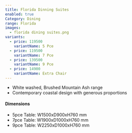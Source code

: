 ```yaml
---
title: Florida Dinning Suites
enabled: true
Category: Dining
range: Florida
images:
  - florida dining suites.png
variants:
  - price: 119500
    variantName: 5 Pce
  - price: 119500
    variantName: 7 Pce
  - price: 139500
    variantName: 9 Pce
  - price: 14900
    variantName: Extra Chair
---
```

* White washed, Brushed Mountain Ash range
* Contemporary coastal design with generous proportions

#### Dimensions

* 5pce Table: W1500xD900xH760 mm
* 7pce Table: W1900xD1000xH760 mm
* 9pce Table: W2250xD1000xH760 mm
